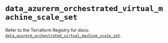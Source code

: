 # `data_azurerm_orchestrated_virtual_machine_scale_set`

Refer to the Terraform Registry for docs: [`data_azurerm_orchestrated_virtual_machine_scale_set`](https://registry.terraform.io/providers/hashicorp/azurerm/3.113.0/docs/data-sources/orchestrated_virtual_machine_scale_set).
